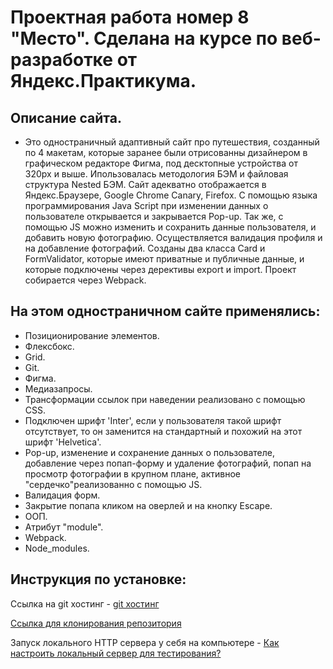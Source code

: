 # Проектная работа номер 8 "Место". Сделана на курсе по веб-разработке от Яндекс.Практикума.

## Описание сайта.

* Это одностраничный адаптивный сайт про путешествия, созданный по 4 макетам, которые заранее были отрисованны дизайнером в графическом редакторе Фигма, под десктопные устройства от 320px и выше. Ипользовалась методология БЭМ и файловая структура Nested БЭМ. Сайт адекватно отображается в Яндекс.Браузере, Google Chrome Canary, Firefox. С помощью языка программирования Java Script при изменении данных о пользователе открывается и закрывается Pop-up. Так же, с помощью JS можно изменить и сохранить данные пользователя, и добавить новую фотографию. Осуществляется валидация профиля и на добавление фотографий. Созданы два класса Card и FormValidator, которые имеют приватные и публичные данные, и которые подключены через дерективы export и import. Проект собирается через Webpack.

## На этом одностраничном сайте применялись:

* Позиционирование элементов.
* Флексбокс.
* Grid.
* Git.
* Фигма.
* Медиазапросы.
* Трансформации ссылок при наведении реализовано с помощью CSS.
* Подключен шрифт 'Inter', если у пользователя такой шрифт отсутствует, то он заменится на стандартный и похожий на этот шрифт 'Helvetica'.
* Pop-up, изменение и сохранение данных о пользователе, добавление через попап-форму и удаление фотографий, попап на просмотр фотографии в крупном плане, активное "сердечко"реализованно с помощью JS.
* Валидация форм.
* Закрытие попапа кликом на оверлей и на кнопку Escape.
* ООП.
* Атрибут "module".
* Webpack.
* Node_modules.

## Инструкция по установке:


Ссылка на git хостинг - [git хостинг](https://alinaonly.github.io/mesto/index.html)

[Ссылка для клонирования репозитория](https://github.com/AlinaOnly/mesto.git)


Запуск локального HTTP сервера у себя на компьютере - [Как настроить локальный сервер для тестирования?](https://developer.mozilla.org/ru/docs/Learn/Common_questions/set_up_a_local_testing_server)
